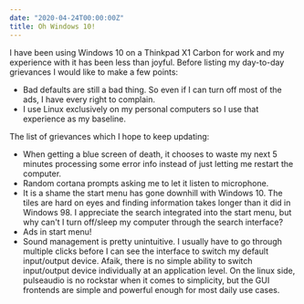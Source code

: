 ```yaml
---
date: "2020-04-24T00:00:00Z"
title: Oh Windows 10!
---
```


I have been using Windows 10 on a Thinkpad X1 Carbon for work and my experience
with it has been less than joyful.  Before listing my day-to-day grievances I
would like to make a few points:

- Bad defaults are still a bad thing. So even if I can turn off most of the ads,
    I have every right to complain.
- I use Linux exclusively on my personal computers so I use that experience as
    my baseline.

The list of grievances which I hope to keep updating:

- When getting a blue screen of death, it chooses to waste my next 5 minutes
    processing some error info instead of just letting me restart the computer.
- Random cortana prompts asking me to let it listen to microphone.
- It is a shame the start menu has gone downhill with Windows 10. The tiles are
    hard on eyes and finding information takes longer than it did in Windows 98.
    I appreciate the search integrated into the start menu, but why can't I turn
    off/sleep my computer through the search interface?
- Ads in start menu!
- Sound management is pretty unintuitive. I usually have to go through multiple
    clicks before I can see the interface to switch my default input/output
    device. Afaik, there is no simple ability to switch input/output device
    individually at an application level. On the linux side, pulseaudio is no
    rockstar when it comes to simplicity, but the GUI frontends are simple and
    powerful enough for most daily use cases.
